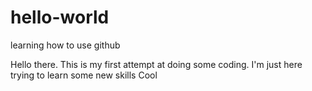 # hello-world
learning how to use github 

Hello there. This is my first attempt at doing some coding. I'm just here trying to learn some new skills
Cool
